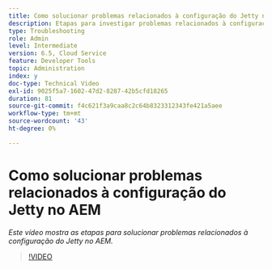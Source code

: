 ```yaml
---
title: Como solucionar problemas relacionados à configuração do Jetty no AEM
description: Etapas para investigar problemas relacionados à configuração do jetty
type: Troubleshooting
role: Admin
level: Intermediate
version: 6.5, Cloud Service
feature: Developer Tools
topic: Administration
index: y
doc-type: Technical Video
exl-id: 9025f5a7-1602-47d2-8287-42b5cfd18265
duration: 81
source-git-commit: f4c621f3a9caa8c2c64b8323312343fe421a5aee
workflow-type: tm+mt
source-wordcount: '43'
ht-degree: 0%

---
```


# Como solucionar problemas relacionados à configuração do Jetty no AEM

*Este vídeo mostra as etapas para solucionar problemas relacionados à configuração do Jetty no AEM.*

>[!VIDEO](https://video.tv.adobe.com/v/335470?quality=12&learn=on)
